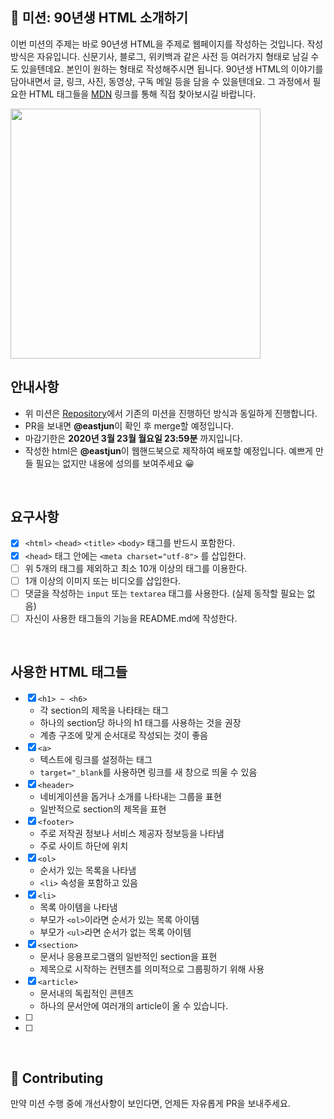 ## 🚀 미션: 90년생 HTML 소개하기

이번 미션의 주제는 바로 90년생 HTML을 주제로 웹페이지를 작성하는 것입니다.
작성방식은 자유입니다.
신문기사, 블로그, 위키백과 같은 사전 등 여러가지 형태로 남길 수도 있을텐데요. 본인이 원하는 형태로 작성해주시면 됩니다.
90년생 HTML의 이야기를 담아내면서 글, 링크, 사진, 동영상, 구독 메일 등을 담을 수 있을텐데요. 그 과정에서 필요한 HTML 태그들을 [MDN](https://developer.mozilla.org/ko/docs/Web/HTML/Element) 링크를 통해 직접 찾아보시길 바랍니다.

<img src="https://techcourse-storage.s3.ap-northeast-2.amazonaws.com/2020-03-16T10:41:53.786image.png" width="400">

<br/>

## 안내사항

- 위 미션은 [Repository](https://github.com/woowacourse/html)에서 기존의 미션을 진행하던 방식과 동일하게 진행합니다.
- PR을 보내면 **@eastjun**이 확인 후 merge할 예정입니다.
- 마감기한은 **2020년 3월 23월 월요일 23:59분** 까지입니다.
- 작성한 html은 **@eastjun**이 웹핸드북으로 제작하여 배포할 예정입니다. 예쁘게 만들 필요는 없지만 내용에 성의를 보여주세요 😀

<br/>

## 요구사항

- [x] `<html>` `<head>` `<title>` `<body>` 태그를 반드시 포함한다.
- [x] `<head>` 태그 안에는 `<meta charset="utf-8">` 를 삽입한다.
- [ ] 위 5개의 태그를 제외하고 최소 10개 이상의 태그를 이용한다.
- [ ] 1개 이상의 이미지 또는 비디오를 삽입한다.
- [ ] 댓글을 작성하는 `input` 또는 `textarea` 태그를 사용한다. (실제 동작할 필요는 없음)
- [ ] 자신이 사용한 태그들의 기능을 README.md에 작성한다.

<br/>

## 사용한 HTML 태그들

- [x] `<h1> ~ <h6>`
  - 각 section의 제목을 나타태는 태그
  - 하나의 section당 하나의 h1 태그를 사용하는 것을 권장
  - 계층 구조에 맞게 순서대로 작성되는 것이 좋음
- [x] `<a>`
  - 텍스트에 링크를 설정하는 태그
  - `target="_blank`를 사용하면 링크를 새 창으로 띄울 수 있음
- [x] `<header>`
  - 네비게이션을 돕거나 소개를 나타내는 그룹을 표현
  - 일반적으로 section의 제목을 표현
- [x] `<footer>`
  - 주로 저작권 정보나 서비스 제공자 정보등을 나타냄
  - 주로 사이트 하단에 위치
- [x] `<ol>`
  - 순서가 있는 목록을 나타냄
  - `<li>` 속성을 포함하고 있음
- [x] `<li>`
  - 목록 아이템을 나타냄
  - 부모가 `<ol>`이라면 순서가 있는 목록 아이템
  - 부모가 `<ul>`라면 순서가 없는 목록 아이템
- [x] `<section>`
  - 문서나 응용프로그램의 일반적인 section을 표현
  - 제목으로 시작하는 컨텐츠를 의미적으로 그룹핑하기 위해 사용
- [x] `<article>`
  - 문서내의 독립적인 콘텐츠
  - 하나의 문서안에 여러개의 article이 올 수 있습니다.
- [ ]
- [ ]

<br/>

## 👏 Contributing

만약 미션 수행 중에 개선사항이 보인다면, 언제든 자유롭게 PR을 보내주세요.
